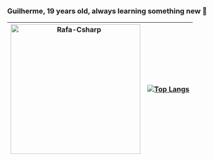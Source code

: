 ### Guilherme, 19 years old, always learning something new 👋

|<img align="center" alt="Rafa-Csharp" height="300" width="300" src="https://github.com/guilhermemoraes1/guilhermemoraes1/assets/127672759/d4c46f3f-14c0-4030-874d-b64c8ece1da2">|[![Top Langs](https://github-readme-stats.vercel.app/api/top-langs/?username=guilhermemoraes1)](https://github.com/anuraghazra/github-readme-stats)|
|----------|----------|
<!--
**guilhermemoraes1/guilhermemoraes1** is a ✨ _special_ ✨ repository because its `README.md` (this file) appears on your GitHub profile.

Here are some ideas to get you started:

- 🔭 I’m currently working on ...
- 🌱 I’m currently learning ...
- 👯 I’m looking to collaborate on ...
- 🤔 I’m looking for help with ...
- 💬 Ask me about ...
- 📫 How to reach me: ...
- 😄 Pronouns: ...
- ⚡ Fun fact: ...
-->
